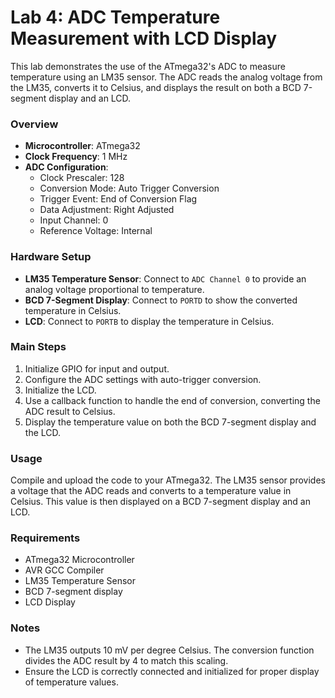 # Lab 4: ADC Temperature Measurement with LCD Display

This lab demonstrates the use of the ATmega32's ADC to measure temperature using an LM35 sensor. The ADC reads the analog voltage from the LM35, converts it to Celsius, and displays the result on both a BCD 7-segment display and an LCD.

### Overview

- **Microcontroller**: ATmega32
- **Clock Frequency**: 1 MHz
- **ADC Configuration**:
  - Clock Prescaler: 128
  - Conversion Mode: Auto Trigger Conversion
  - Trigger Event: End of Conversion Flag
  - Data Adjustment: Right Adjusted
  - Input Channel: 0
  - Reference Voltage: Internal

### Hardware Setup

- **LM35 Temperature Sensor**: Connect to `ADC Channel 0` to provide an analog voltage proportional to temperature.
- **BCD 7-Segment Display**: Connect to `PORTD` to show the converted temperature in Celsius.
- **LCD**: Connect to `PORTB` to display the temperature in Celsius.

### Main Steps

1. Initialize GPIO for input and output.
2. Configure the ADC settings with auto-trigger conversion.
3. Initialize the LCD.
4. Use a callback function to handle the end of conversion, converting the ADC result to Celsius.
5. Display the temperature value on both the BCD 7-segment display and the LCD.

### Usage

Compile and upload the code to your ATmega32. The LM35 sensor provides a voltage that the ADC reads and converts to a temperature value in Celsius. This value is then displayed on a BCD 7-segment display and an LCD.

### Requirements

- ATmega32 Microcontroller
- AVR GCC Compiler
- LM35 Temperature Sensor
- BCD 7-segment display
- LCD Display

### Notes

- The LM35 outputs 10 mV per degree Celsius. The conversion function divides the ADC result by 4 to match this scaling.
- Ensure the LCD is correctly connected and initialized for proper display of temperature values.
